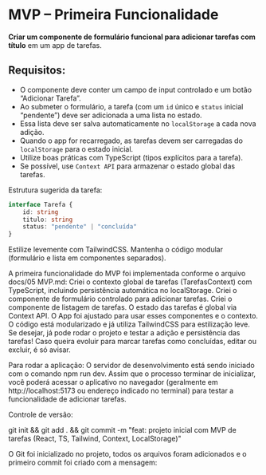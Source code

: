 # MVP – Primeira Funcionalidade

**Criar um componente de formulário funcional para adicionar tarefas com título** em um app de tarefas.

## Requisitos:

-   O componente deve conter um campo de input controlado e um botão “Adicionar Tarefa”.
-   Ao submeter o formulário, a tarefa (com um `id` único e `status` inicial “pendente”) deve ser adicionada a uma lista no estado.
-   Essa lista deve ser salva automaticamente no `localStorage` a cada nova adição.
-   Quando o app for recarregado, as tarefas devem ser carregadas do `localStorage` para o estado inicial.
-   Utilize boas práticas com TypeScript (tipos explícitos para a tarefa).
-   Se possível, use `Context API` para armazenar o estado global das tarefas.

Estrutura sugerida da tarefa:

```ts
interface Tarefa {
    id: string
    titulo: string
    status: "pendente" | "concluída"
}
```

Estilize levemente com TailwindCSS.
Mantenha o código modular (formulário e lista em componentes separados).

A primeira funcionalidade do MVP foi implementada conforme o arquivo docs/05 MVP.md:
Criei o contexto global de tarefas (TarefasContext) com TypeScript, incluindo persistência automática no localStorage.
Criei o componente de formulário controlado para adicionar tarefas.
<FormularioTarefa />
Criei o componente de listagem de tarefas.
<ListaTarefas />
O estado das tarefas é global via Context API.
<TarefasProvider>
O App foi ajustado para usar esses componentes e o contexto.
O código está modularizado e já utiliza TailwindCSS para estilização leve.
Se desejar, já pode rodar o projeto e testar a adição e persistência das tarefas! Caso queira evoluir para marcar tarefas como concluídas, editar ou excluir, é só avisar.

Para rodar a aplicação:
O servidor de desenvolvimento está sendo iniciado com o comando npm run dev.
Assim que o processo terminar de inicializar,
você poderá acessar o aplicativo no navegador
(geralmente em http://localhost:5173 ou endereço indicado no terminal)
para testar a funcionalidade de adicionar tarefas.

Controle de versão:

git init && git add . && git commit -m "feat: projeto inicial com MVP de tarefas (React, TS, Tailwind, Context, LocalStorage)"

O Git foi inicializado no projeto, todos os arquivos foram adicionados e o primeiro commit foi criado com a mensagem:
